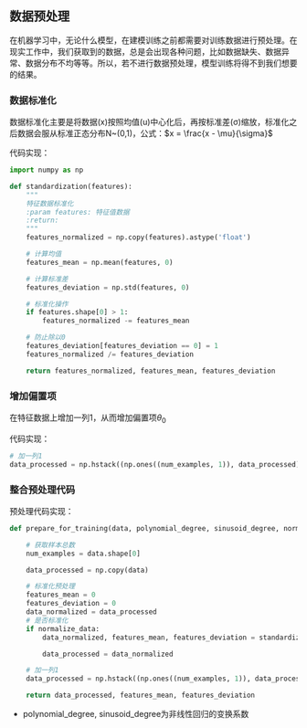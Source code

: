 ## 数据预处理

在机器学习中，无论什么模型，在建模训练之前都需要对训练数据进行预处理。在现实工作中，我们获取到的数据，总是会出现各种问题，比如数据缺失、数据异常、数据分布不均等等。所以，若不进行数据预处理，模型训练将得不到我们想要的结果。

### 数据标准化

数据标准化主要是将数据(x)按照均值(u)中心化后，再按标准差(σ)缩放，标准化之后数据会服从标准正态分布N~(0,1)，公式：$x = \frac{x - \mu}{\sigma}$ 

代码实现：

```python
import numpy as np

def standardization(features):
    """
    特征数据标准化
    :param features: 特征值数据
    :return:
    """
    features_normalized = np.copy(features).astype('float')

    # 计算均值
    features_mean = np.mean(features, 0)

    # 计算标准差
    features_deviation = np.std(features, 0)

    # 标准化操作
    if features.shape[0] > 1:
        features_normalized -= features_mean

    # 防止除以0
    features_deviation[features_deviation == 0] = 1
    features_normalized /= features_deviation

    return features_normalized, features_mean, features_deviation
```



### 增加偏置项

在特征数据上增加一列1，从而增加偏置项$\theta_0$

代码实现：

```python
# 加一列1
data_processed = np.hstack((np.ones((num_examples, 1)), data_processed))
```



### 整合预处理代码

预处理代码实现：

```python
def prepare_for_training(data, polynomial_degree, sinusoid_degree, normalize_data):

    # 获取样本总数
    num_examples = data.shape[0]

    data_processed = np.copy(data)

    # 标准化预处理
    features_mean = 0
    features_deviation = 0
    data_normalized = data_processed
    # 是否标准化
    if normalize_data:
        data_normalized, features_mean, features_deviation = standardization(data_processed)

        data_processed = data_normalized

    # 加一列1
    data_processed = np.hstack((np.ones((num_examples, 1)), data_processed))

    return data_processed, features_mean, features_deviation
```

- polynomial_degree, sinusoid_degree为非线性回归的变换系数

